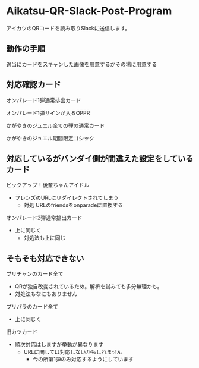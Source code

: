 # Aikatsu-QR-Slack-Post-Program
アイカツのQRコードを読み取りSlackに送信します。

## 動作の手順
適当にカードをスキャンした画像を用意するかその場に用意する



## 対応確認カード
オンパレード1弾通常排出カード

オンパレード1弾サインが入るOPPR

かがやきのジュエル全ての弾の通常カード

かがやきのジュエル期間限定ゴシック


## 対応しているがバンダイ側が間違えた設定をしているカード
ピックアップ！後輩ちゃんアイドル
- フレンズのURLにリダイレクトされてしまう
   - 対処 URLのfriendsをonparadeに置換する
   
オンパレード2弾通常排出カード
- 上に同じく
   - 対処法も上に同じ
 
## そもそも対応できない
プリチャンのカード全て
- QRが独自改変されているため。解析を試みても多分無理かも。
 - 対処法もなにもありません
 
プリパラのカード全て 
- 上に同じく

旧カツカード
- 順次対応はしますが挙動が異なります
  - URLに関しては対応しないかもしれません
    - 今の所第1弾のみ対応するようにしています
